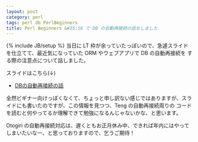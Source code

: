 ```yaml
---
layout: post
category: perl
tags: perl db PerlBeginners
title: Perl Beginners &#35;16 で DB の自動再接続の話をしました
---
```

{% include JB/setup %}
当日に LT 枠が余っていたっぽいので、急遽スライドを仕立てて、最近気になっていた ORM やウェブアプリで DB の自動再接続を
する際の注意点について話しました。

スライドはこちら(↓)

+ [DBの自動再接続の話](http://tsucchi.github.io/slides/pb/2014-12-22-auto_reconnect/)

全然ビギナー向けっぽくなくて、ちょっと申し訳ない感じではありますが、スライドにも書いたのですが、この情報を見つつ、Teng の自動再接続周りの
コードを読むと何やってるか理解できて勉強になるんじゃないかな、と思います。

Otogiri の自動再接続対応は、遅くともお正月休み中、できれば年内にはやってしまいたいなー、と思っておりますので、乞うご期待！
